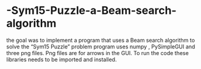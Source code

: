 # -Sym15-Puzzle-a-Beam-search-algorithm
the goal was to implement a program that uses a Beam search algorithm to
solve the “Sym15 Puzzle” problem
program uses numpy , PySimpleGUI and three png files. Png files are for arrows in the
GUI. To run the code these libraries needs to be imported and installed.
